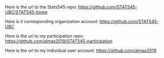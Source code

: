 Here is the url to the Stats545 repo: 
https://github.com/STAT545-UBC/STAT545-home

Here is it corresponding organization account: 
https://github.com/STAT545-UBC

Here is the url to my participation repo:
https://github.com/almas2019/STAT545-participation

Here is the url to my individual user account:
https://github.com/almas2019
